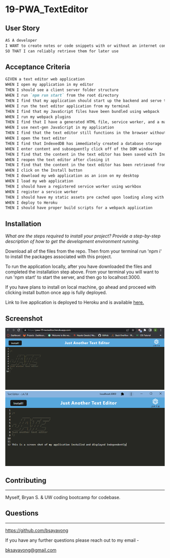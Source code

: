# 19-PWA_TextEditor

## User Story

```md
AS A developer
I WANT to create notes or code snippets with or without an internet connection
SO THAT I can reliably retrieve them for later use
```

## Acceptance Criteria

```md
GIVEN a text editor web application
WHEN I open my application in my editor
THEN I should see a client server folder structure
WHEN I run `npm run start` from the root directory
THEN I find that my application should start up the backend and serve the client
WHEN I run the text editor application from my terminal
THEN I find that my JavaScript files have been bundled using webpack
WHEN I run my webpack plugins
THEN I find that I have a generated HTML file, service worker, and a manifest file
WHEN I use next-gen JavaScript in my application
THEN I find that the text editor still functions in the browser without errors
WHEN I open the text editor
THEN I find that IndexedDB has immediately created a database storage
WHEN I enter content and subsequently click off of the DOM window
THEN I find that the content in the text editor has been saved with IndexedDB
WHEN I reopen the text editor after closing it
THEN I find that the content in the text editor has been retrieved from our IndexedDB
WHEN I click on the Install button
THEN I download my web application as an icon on my desktop
WHEN I load my web application
THEN I should have a registered service worker using workbox
WHEN I register a service worker
THEN I should have my static assets pre cached upon loading along with subsequent pages and static assets
WHEN I deploy to Heroku
THEN I should have proper build scripts for a webpack application
```

## Installation

*What are the steps required to install your project? Provide a step-by-step description of how to get the development environment running.*

Download all of the files from the repo. Then from your terminal run 'npm i' to install the packages associated with this project. 

To run the application locally, after you have downloaded the files and completed the installation step above. From your terminal you will want to run 'npm start' to start the server, and then go to localhost:3000. 

If you have plans to install on local machine, go ahead and proceed with clicking install button once app is fully deployed.

Link to live application is deployed to Heroku and is available [here.](https://pwa-19-texteditor.herokuapp.com/)

## Screenshot
![my screenshot](./images\19-PWA-Heroku.png)
![my screenshot](./images\19-PWA-installed.png)


## Contributing
***
Myself, Bryan S. & UW coding bootcamp for codebase.


## Questions
***
https://github.com/bsayavong

If you have any further questions please reach out to my email -

bksayavong@gmail.com